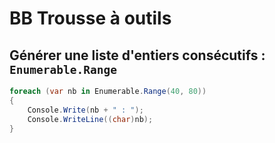 # BB Trousse à outils

## Générer une liste d'entiers consécutifs : `Enumerable.Range`

```cs
foreach (var nb in Enumerable.Range(40, 80))
{
    Console.Write(nb + " : ");
    Console.WriteLine((char)nb);
}
```

